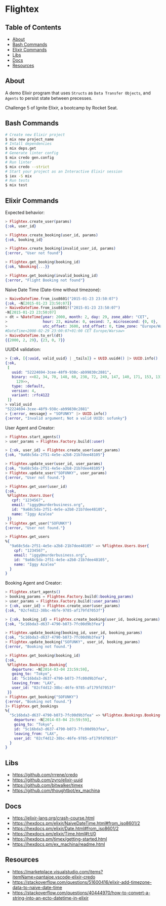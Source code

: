 # Flightex

## Table of Contents

- [About](#about)
- [Bash Commands](#bash_commands)
- [Elixir Commands](#elixir_commands)
- [Libs](#libs)
- [Docs](#docs)
- [Resources](#resources)

## About <a name = "about"></a>

A demo Elixir program that uses `Structs` as `Data Transfer Objects`,
and `Agents` to persist state between precesses.

Challenge 5 of Ignite Elixir, a bootcamp by Rocket Seat.

## Bash Commands <a name = "bash_commands"></a>

```bash
# Create new Elixir project
$ mix new project_name
# Intall dependencies
$ mix deps.get
# Generate linter config
$ mix credo gen.config
# Run linter
$ mix credo --strict
# Start your project as an Interactive Elixir session
$ iex -S mix
# Run tests
$ mix test
```

## Elixir Commands <a name = "elixir_commands"></a>

Expected behavior:

```elixir
> Flightex.create_user(params)
{:ok, user_id}

> Flightex.create_booking(user_id, params)
{:ok, booking_id}

> Flightex.create_booking(invalid_user_id, params)
{:error, "User not found"}

> Flightex.get_booking(booking_id)
{:ok, %Booking{...}}

> Flightex.get_booking(invalid_booking_id)
{:error, "Flight Booking not found"}
```

Naive Date Time (Date-time without timezone):

```elixir
> NaiveDateTime.from_iso8601("2015-01-23 23:50:07")
{:ok, ~N[2015-01-23 23:50:07]}
> NaiveDateTime.from_iso8601!("2015-01-23 23:50:07")
~N[2015-01-23 23:50:07]
> dt = %DateTime{year: 2000, month: 2, day: 29, zone_abbr: "CET",
>                hour: 23, minute: 0, second: 7, microsecond: {0, 0},
>                utc_offset: 3600, std_offset: 0, time_zone: "Europe/Warsaw"}
#DateTime<2000-02-29 23:00:07+01:00 CET Europe/Warsaw>
> NaiveDateTime.to_erl(dt)
{{2000, 2, 29}, {23, 0, 7}}
```

UUID4 validation:

```elixir
> {:ok, [{:uuid, valid_uuid} | _tails]} = UUID.uuid4() |> UUID.info()
{:ok,
 [
   uuid: "52224694-3cee-48f9-938c-ab99830c2881",
   binary: <<82, 34, 70, 148, 60, 238, 72, 249, 147, 140, 171, 153, 131, 12, 40,
     129>>,
   type: :default,
   version: 4,
   variant: :rfc4122
 ]}
> valid_uuid
"52224694-3cee-48f9-938c-ab99830c2881"
> {:error, message} = "SOFUNKY" |> UUID.info()
{:error, "Invalid argument; Not a valid UUID: sofunky"}
```

User Agent and Creator:

```elixir
> Flightex.start_agents()
> user_params = Flightex.Factory.build(:user)

> {:ok, user_id} = Flightex.create_user(user_params)
{:ok, "9a68c5da-2f51-4e5e-a2b8-21b7dee48105"}

> Flightex.update_user(user_id, user_params)
{:ok, "9a68c5da-2f51-4e5e-a2b8-21b7dee48105"}
> Flightex.update_user("SOFUNKY", user_params)
{:error, "User not found."}

> Flightex.get_user(user_id)
{:ok,
 %Flightex.Users.User{
   cpf: "1234567",
   email: "iggy@murderbusiness.org",
   id: "9a68c5da-2f51-4e5e-a2b8-21b7dee48105",
   name: "Iggy Azalea"
 }}
> Flightex.get_user("SOFUNKY")
{:error, "User not found."}

> Flightex.get_users
%{
  "9a68c5da-2f51-4e5e-a2b8-21b7dee48105" => %Flightex.Users.User{
    cpf: "1234567",
    email: "iggy@murderbusiness.org",
    id: "9a68c5da-2f51-4e5e-a2b8-21b7dee48105",
    name: "Iggy Azalea"
  }
}
```

Booking Agent and Creator:

```elixir
> Flightex.start_agents()
> booking_params = Flightex.Factory.build(:booking_params)
> user_params = Flightex.Factory.build(:user_params)
> {:ok, user_id} = Flightex.create_user(user_params)
{:ok, "02cf4d12-38bc-46fe-9785-af179fd7053f"}

> {:ok, booking_id} = Flightex.create_booking(user_id, booking_params)
{:ok, "5c16bda3-d637-4790-b073-7fc00d9b3fea"}

> Flightex.update_booking(booking_id, user_id, booking_params)
{:ok, "5c16bda3-d637-4790-b073-7fc00d9b3fea"}
> Flightex.update_booking("SOFUNKY", user_id, booking_params)
{:error, "Booking not found."}

> Flightex.get_booking(booking_id)
{:ok,
 %Flightex.Bookings.Booking{
   departure: ~N[2014-03-04 23:59:59],
   going_to: "Tokyo",
   id: "5c16bda3-d637-4790-b073-7fc00d9b3fea",
   leaving_from: "LAX",
   user_id: "02cf4d12-38bc-46fe-9785-af179fd7053f"
 }}
> Flightex.get_booking("SOFUNKY")
{:error, "Booking not found."}
)> Flightex.get_bookings
%{
  "5c16bda3-d637-4790-b073-7fc00d9b3fea" => %Flightex.Bookings.Booking{
    departure: ~N[2014-03-04 23:59:59],
    going_to: "Tokyo",
    id: "5c16bda3-d637-4790-b073-7fc00d9b3fea",
    leaving_from: "LAX",
    user_id: "02cf4d12-38bc-46fe-9785-af179fd7053f"
  }
}
```

## Libs <a name = "libs"></a>

- https://github.com/rrrene/credo
- https://github.com/zyro/elixir-uuid
- https://github.com/bitwalker/timex
- https://github.com/thoughtbot/ex_machina

## Docs <a name = "docs"></a>

- https://elixir-lang.org/crash-course.html
- https://hexdocs.pm/elixir/NaiveDateTime.html#from_iso8601/2
- https://hexdocs.pm/elixir/Date.html#from_iso8601/2
- https://hexdocs.pm/elixir/Time.html#t:t/0
- https://hexdocs.pm/timex/getting-started.html
- https://hexdocs.pm/ex_machina/readme.html

## Resources <a name = "resources"></a>

- https://marketplace.visualstudio.com/items?itemName=pantajoe.vscode-elixir-credo
- https://stackoverflow.com/questions/51600416/elixir-add-timezone-data-to-naive-date-time
- https://stackoverflow.com/questions/40444970/how-to-convert-a-string-into-an-ecto-datetime-in-elixir

